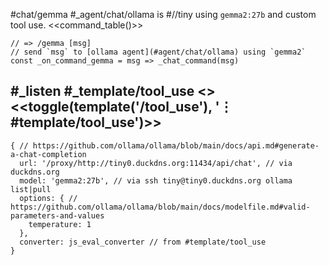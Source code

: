 #chat/gemma #_agent/chat/ollama is #//tiny using `gemma2:27b` and custom tool use.
<<command_table()>>
```js:js_removed
// => /gemma [msg]
// send `msg` to [ollama agent](#agent/chat/ollama) using `gemma2`
const _on_command_gemma = msg => _chat_command(msg)
```
#_listen #_template/tool_use
<<system>> <<toggle(template('/tool_use'), '⋮ #template/tool_use')>>
---
```js:agent
{ // https://github.com/ollama/ollama/blob/main/docs/api.md#generate-a-chat-completion
  url: '/proxy/http://tiny0.duckdns.org:11434/api/chat', // via duckdns.org
  model: 'gemma2:27b', // via ssh tiny@tiny0.duckdns.org ollama list|pull
  options: { // https://github.com/ollama/ollama/blob/main/docs/modelfile.md#valid-parameters-and-values
    temperature: 1
  },
  converter: js_eval_converter // from #template/tool_use
}
```